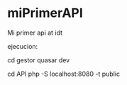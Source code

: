 # miPrimerAPI
Mi primer api at idt



ejecucion: 

cd gestor
  quasar dev
  
  cd API
    php -S localhost:8080 -t public
